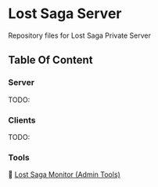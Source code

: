 # Lost Saga Server
Repository files for Lost Saga Private Server

## Table Of Content

### Server
TODO:

### Clients
TODO:

### Tools

🔗 [Lost Saga Monitor (Admin Tools)](Tools/LSMonitor/)